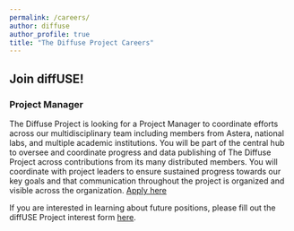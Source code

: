 ```yaml
---
permalink: /careers/
author: diffuse
author_profile: true
title: "The Diffuse Project Careers"
---
```


## Join diffUSE!

### Project Manager
The Diffuse Project is looking for a Project Manager to coordinate efforts across our multidisciplinary team including members from Astera, national labs, and multiple academic institutions. You will be part of the central hub to oversee and coordinate progress and data publishing of The Diffuse Project across contributions from its many distributed members. You will coordinate with project leaders to ensure sustained progress towards our key goals and that communication throughout the project is organized and visible across the organization.
[Apply here](https://jobs.ashbyhq.com/astera/b668d219-f1bf-498e-a3ac-2d036b4fb774)

If you are interested in learning about future positions, please fill out the diffUSE Project interest form [here](https://docs.google.com/forms/d/e/1FAIpQLSeSS9g3B3QYKgTpMDiMilUvHEPof5y6S0A1aVqpD82XKzbczw/viewform). 
